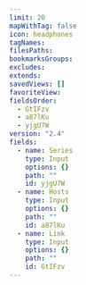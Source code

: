 ```yaml
---
limit: 20
mapWithTag: false
icon: headphones
tagNames:
filesPaths:
bookmarksGroups:
excludes:
extends:
savedViews: []
favoriteView:
fieldsOrder:
  - GtIFzv
  - a87lKu
  - yjgU7W
version: "2.4"
fields:
  - name: Series
    type: Input
    options: {}
    path: ""
    id: yjgU7W
  - name: Hosts
    type: Input
    options: {}
    path: ""
    id: a87lKu
  - name: Link
    type: Input
    options: {}
    path: ""
    id: GtIFzv
---
```

